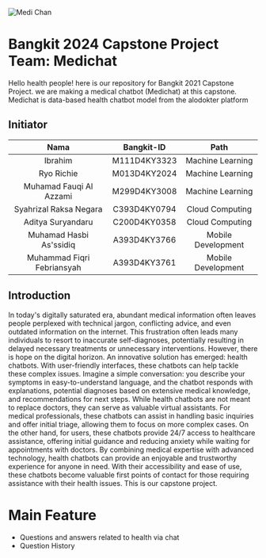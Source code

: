 
![Medi Chan]([https://github.com/azzamfauqi123/Data/blob/main/Medi%20Chan.png](https://github.com/Bangkit-Teams/MediChat/blob/main/resource/Logo.png))

# Bangkit 2024 Capstone Project Team: Medichat
Hello health people! here is our repository  for Bangkit 2021 Capstone Project. we are making a medical chatbot (Medichat) at this capstone. Medichat is data-based health chatbot model from the alodokter platform
## Initiator

|          Nama         | Bangkit-ID |       Path       |
|:---------------------:|:----------:|:----------------:|
|  Ibrahim  |  M111D4KY3323  | Machine Learning |
|  Ryo Richie  |  M013D4KY2024  | Machine Learning |
|   Muhamad Fauqi Al Azzami    |  M299D4KY3008   |  Machine Learning |
|  Syahrizal Raksa Negara |  C393D4KY0794   |  Cloud Computing |
|    Aditya Suryandaru   |  C200D4KY0358   |      Cloud Computing     |
|    Muhamad Hasbi As'ssidiq      |  A393D4KY3766   |      Mobile Development     |
|    Muhammad Fiqri Febriansyah     |  A393D4KY3761    |      Mobile Development |

## Introduction
In today's digitally saturated era, abundant medical information often leaves people perplexed with technical jargon, conflicting advice, and even outdated information on the internet. This frustration often leads many individuals to resort to inaccurate self-diagnoses, potentially resulting in delayed necessary treatments or unnecessary interventions. However, there is hope on the digital horizon. An innovative solution has emerged: health chatbots. With user-friendly interfaces, these chatbots can help tackle these complex issues. Imagine a simple conversation: you describe your symptoms in easy-to-understand language, and the chatbot responds with explanations, potential diagnoses based on extensive medical knowledge, and recommendations for next steps. While health chatbots are not meant to replace doctors, they can serve as valuable virtual assistants. For medical professionals, these chatbots can assist in handling basic inquiries and offer initial triage, allowing them to focus on more complex cases. On the other hand, for users, these chatbots provide 24/7 access to healthcare assistance, offering initial guidance and reducing anxiety while waiting for appointments with doctors. By combining medical expertise with advanced technology, health chatbots can provide an enjoyable and trustworthy experience for anyone in need. With their accessibility and ease of use, these chatbots become valuable first points of contact for those requiring assistance with their health issues. This is our capstone project.
# Main Feature
- Questions and answers related to health via chat
- Question History
